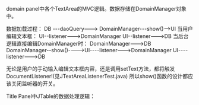 domain panel中各个TextArea的MVC逻辑。数据存储在DomainManager对象中。

数据加载过程：
DB ---daoQuery---> DomainManager---show()-->UI
当用户编辑文本框：
UI--listener--->DomainManager
UI--listener--->DB
当后台逻辑直接编辑DomainManager时： 
DomainManager--->DB
DomainManager--show()---->UI----listener--->DomainManager
                          UI----listener--->DB
                          
                          
无论是用户的手动输入编辑文本框内容，还是调用setText方法，都将触发DocumentListener!(见JTextAreaListenerTest.java)
所以show()函数的设计都应该关闭监听器的开关。
                 
Title Panel中JTable的数据处理逻辑：
